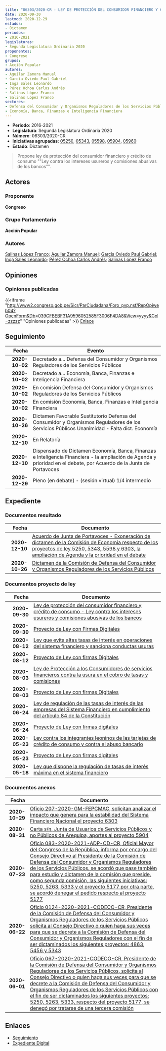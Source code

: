 ```yaml
---
title: "06303/2020-CR - LEY DE PROTECCIÓN DEL CONSUMIDOR FINANCIERO Y CRÉDITO DE CONSUMO 'LEY CONTRA LOS INTERESES USUREROS Y COMISIONES ABUSIVAS DE LOS BANCOS'"
date: 2020-09-30
lastmod: 2020-12-29
estados:
- Dictamen
periodos:
- 2016-2021
legislaturas:
- Segunda Legislatura Ordinaria 2020
proponentes:
- Congreso
grupos:
- Acción Popular
autores:
- Aguilar Zamora Manuel
- García Oviedo Paul Gabriel
- Inga Sales Leonardo
- Pérez Ochoa Carlos Andrés
- Salinas López Franco
- Salinas López Franco
sectores:
- Defensa del Consumidor y Organismos Reguladores de los Servicios Públicos
- Economía, Banca, Finanzas e Inteligencia Financiera
---
```

- **Periodo**: 2016-2021
- **Legislatura**: Segunda Legislatura Ordinaria 2020
- **Número**: 06303/2020-CR
- **Iniciativas agrupadas**: [05250](../../05200/05250), [05343](../../05300/05343), [05598](../../05500/05598), [05904](../../05900/05904), [05960](../../05900/05960)
- **Estado**: Dictamen

> Propone ley de protección del consumidor financiero y crédito de consumo ""Ley contra los intereses usureros y comisiones abusivas de los bancos"".


## Actores

### Proponente

**Congreso**

### Grupo Parlamentario

**Acción Popular**

### Autores

[Salinas López Franco](mailto:mailto:fsalinas@congreso.gob.pe); [Aguilar Zamora Manuel](mailto:mailto:maguilarz@congreso.gob.pe); [García Oviedo Paul Gabriel](mailto:mailto:pgarcia@congreso.gob.pe); [Inga Sales Leonardo](mailto:mailto:lingas@congreso.gob.pe); [Pérez Ochoa Carlos Andrés](mailto:mailto:cperezo@congreso.gob.pe); [Salinas López Franco](mailto:mailto:fsalinas@congreso.gob.pe)

## Opiniones

### Opiniones publicadas

{{<iframe "http://www2.congreso.gob.pe/Sicr/ParCiudadana/Foro_pvp.nsf/RepOpiweb04?OpenForm&Db=039CFBEBF31A9596052585F3006F4DA8&View=yyyy&Col=zzzzz" "Opiniones publicadas" >}}
[Enlace](http://www2.congreso.gob.pe/Sicr/ParCiudadana/Foro_pvp.nsf/RepOpiweb04?OpenForm&Db=039CFBEBF31A9596052585F3006F4DA8&View=yyyy&Col=zzzzz)


## Seguimiento

| Fecha | Evento |
|------:|--------|
| **2020-10-02** | Decretado a... Defensa del Consumidor y Organismos Reguladores de los Servicios Públicos |
| **2020-10-02** | Decretado a... Economía, Banca, Finanzas e Inteligencia Financiera |
| **2020-10-02** | En comisión Defensa del Consumidor y Organismos Reguladores de los Servicios Públicos |
| **2020-10-02** | En comisión Economía, Banca, Finanzas e Inteligencia Financiera |
| **2020-10-26** | Dictamen Favorable Sustitutorio Defensa del Consumidor y Organismos Reguladores de los Servicios Públicos Unanimidad - Falta dict. Economía |
| **2020-12-10** | En Relatoría |
| **2020-12-10** | Dispensado de Dictamen Economía, Banca, Finanzas e Inteligencia Financiera - la ampliación de Agenda y prioridad en el debate, por Acuerdo de la Junta de Portavoces |
| **2020-12-29** | Pleno (en debate) - (sesión virtual) 1/4 intermedio |

## Expediente

### Documentos resultado

| Fecha | Documento |
|------:|-----------|
| **2020-12-10** | [Acuerdo de Junta de Portavoces - Exoneración de dictamen de la Comisión de Economía respecto de los proyectos de ley 5250, 5343, 5598 y 6303, la ampliación de Agenda y la prioridad en el debate](http://www.leyes.congreso.gob.pe/Documentos/2016_2021/Acuerdos/Junta_Portavoces/AJP05250-20201210.pdf) |
| **2020-10-26** | [Dictamen de la Comisión de Defensa del Consumidor y Organismos Reguladores de los Servicios Públicos](http://www.leyes.congreso.gob.pe/Documentos/2016_2021/Dictamenes/Proyectos_de_Ley/05250DC06MAY20201026.pdf) |

### Documentos proyecto de ley

| Fecha | Documento |
|------:|-----------|
| **2020-09-30** | [Ley de protección del consumidor financiero y crédito de consumo - Ley contra los intereses usureros y comisiones abusivas de los bancos](http://www.leyes.congreso.gob.pe/Documentos/2016_2021/Proyectos_de_Ley_y_de_Resoluciones_Legislativas/PL06303-20200930.pdf) |
| **2020-09-30** | [Proyecto de Ley con Firmas Digitales](http://www.leyes.congreso.gob.pe/Documentos/2016_2021/Proyectos_de_Ley_y_de_Resoluciones_Legislativas/Proyectos_Firmas_digitales/PL06303.pdf) |
| **2020-08-12** | [Ley que evita altas tasas de interés en operaciones del sistema financiero y sanciona conductas usuras](http://www.leyes.congreso.gob.pe/Documentos/2016_2021/Proyectos_de_Ley_y_de_Resoluciones_Legislativas/PL05960-20200812.pdf) |
| **2020-08-12** | [Proyecto de Ley con firmas Digitales](http://www.leyes.congreso.gob.pe/Documentos/2016_2021/Proyectos_de_Ley_y_de_Resoluciones_Legislativas/Proyectos_Firmas_digitales/PL05960.pdf) |
| **2020-08-03** | [Ley de Protección a los Consumidores de servicios financieros contra la usura en el cobro de tasas y comisiones](http://www.leyes.congreso.gob.pe/Documentos/2016_2021/Proyectos_de_Ley_y_de_Resoluciones_Legislativas/PL05904-20200803.pdf) |
| **2020-08-03** | [Proyecto de Ley con firmas Digitales](http://www.leyes.congreso.gob.pe/Documentos/2016_2021/Proyectos_de_Ley_y_de_Resoluciones_Legislativas/Proyectos_Firmas_digitales/PL05904.pdf) |
| **2020-06-24** | [Ley de regulación de las tasas de interés de las empresas del Sistema Financiero en cumplimiento del artículo 84 de la Constitución](http://www.leyes.congreso.gob.pe/Documentos/2016_2021/Proyectos_de_Ley_y_de_Resoluciones_Legislativas/PL05598_20200624.pdf) |
| **2020-06-24** | [Proyecto de Ley con firmas digitales](http://www.leyes.congreso.gob.pe/Documentos/2016_2021/Proyectos_de_Ley_y_de_Resoluciones_Legislativas/Proyectos_Firmas_digitales/PL05598.pdf) |
| **2020-05-23** | [Ley contra los integrantes leoninos de las tarjetas de crédito de consumo y contra el abuso bancario](http://www.leyes.congreso.gob.pe/Documentos/2016_2021/Proyectos_de_Ley_y_de_Resoluciones_Legislativas/PL05343_20200523.pdf) |
| **2020-05-23** | [Proyecto de Ley con firmas digitales](http://www.leyes.congreso.gob.pe/Documentos/2016_2021/Proyectos_de_Ley_y_de_Resoluciones_Legislativas/Proyectos_Firmas_digitales/PL05343.pdf) |
| **2020-05-18** | [Ley que dispone la regulación de tasas de interés máxima en el sistema financiero](http://www.leyes.congreso.gob.pe/Documentos/2016_2021/Proyectos_de_Ley_y_de_Resoluciones_Legislativas/PL05250_20200518.pdf) |

### Documentos anexos

| Fecha | Documento |
|------:|-----------|
| **2020-10-29** | [Oficio 207-2020-GM-FEPCMAC, solicitan analizar el impacto que genera para la estabilidad del Sistema Financiero Nacional el proyecto 6303](http://www.leyes.congreso.gob.pe/Documentos/2016_2021/Oficios/Otras_Instituciones/OFICIO-207-2020-GM-FEPCMAC.pdf) |
| **2020-08-31** | [Carta s/n, Junta de Usuarios de Servicios Públicos y no Públicos de Arequipa, aportes al proyecto 5904](http://www.leyes.congreso.gob.pe/Documentos/2016_2021/Oficios/Otras_Instituciones/CARTA-S-N-20200831A.pdf) |
| **2020-07-23** | [Oficio 083-2020-2021-ADP-CD-CR, Oficial Mayor del Congreso de la República, informa por encargo del Consejo Directivo al Presidente de la Comisión de Defensa del Consumidor y Organismos Reguladores de los Servicios Públicos, se acordó que pase también para estudio y dictamen de la comisión que preside, como segunda comisión, las siguientes iniciativas: 5250, 5263, 5333 y el proyecto 5177 por otra parte, se acordó denegar el pedido respecto al proyecto 5177](http://www.leyes.congreso.gob.pe/Documentos/2016_2021/Oficios/Oficialia_Mayor/OFICIO-083-2020-2021-ADP-CD-CR.pdf) |
| **2020-06-22** | [Oficio 0124-2020-2021-CODECO-CR, Presidente de la Comisión de Defensa del Consumidor y Organismos Reguladores de los Servicios Públicos solicita al Consejo Directivo o quien haga sus veces para que se decrete a la Comisión de Defensa del Consumidor y Organismos Reguladores con el fin de ser dictaminados los siguientes proyectos: 4863, 5456 y 5343](http://www.leyes.congreso.gob.pe/Documentos/2016_2021/Consejo_Directivo/Documentos_de_Congresistas/OFICIO-0124-2020-2021-CODECO-CR.pdf) |
| **2020-06-01** | [Oficio 067-2020-2021-CODECO-CR, Presidente de la Comisión de Defensa del Consumidor y Organismos Reguladores de los Servicios Públicos, solicita al Consejo Directivo o quien haga sus veces para que se decrete a la Comisión de Defensa del Consumidor y Organismos Reguladores de los Servicios Públicos con el fin de ser dictaminados los siguientes proyectos: 5250, 5263, 5333, respecto del proyecto 5177, se denegó por tratarse de una tercera comisión](http://www.leyes.congreso.gob.pe/Documentos/2016_2021/Consejo_Directivo/Documentos_de_Congresistas/OFICIO-067-2020-2021-CODECO-CR.pdf) |

## Enlaces

- [Seguimiento](http://www2.congreso.gob.pe/Sicr/TraDocEstProc/CLProLey2016.nsf/f7fff46988ca05b1052578e100829cc7/48105ede33785857052585f3007e087d?OpenDocument)
- [Expediente Digital](http://www2.congreso.gob.pe/Sicr/TraDocEstProc/Expvirt_2011.nsf/visbusqptramdoc1621/06303?opendocument)

